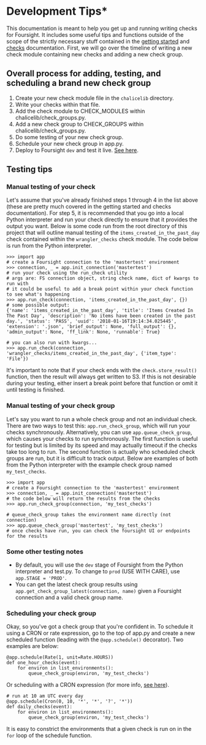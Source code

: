 # Development Tips*

This documentation is meant to help you get up and running writing checks for Foursight. It includes some useful tips and functions outside of the scope of the strictly necessary stuff contained in the [getting started](./getting_started.md) and [checks](./checks.md) documentation. First, we will go over the timeline of writing a new check module containing new checks and adding a new check group.

## Overall process for adding, testing, and scheduling a brand new check group
1. Create your new check module file in the `chalicelib` directory.
2. Write your checks within that file.
3. Add the check module to CHECK_MODULES within chalicelib/check_groups.py.
4. Add a new check group to CHECK_GROUPS within chalicelib/check_groups.py.
5. Do some testing of your new check group.
6. Schedule your new check group in app.py.
7. Deploy to Foursight `dev` and test it live. [See here](./deployment.md).

## Testing tips

### Manual testing of your check
Let's assume that you've already finished steps 1 through 4 in the list above (these are pretty much covered in the getting started and checks documentation). For step 5, it is recommended that you go into a local Python interpreter and run your check directly to ensure that it provides the output you want. Below is some code run from the root directory of this project that will outline manual testing of the `items_created_in_the_past_day` check contained within the `wrangler_checks` check module. The code below is run from the Python interpreter.

```
>>> import app
# create a Foursight connection to the 'mastertest' environment
>>> connection, _ = app.init_connection('mastertest')
# run your check using the run_check utility
# args are: FS connection object, string check name, dict of kwargs to run with
# it could be useful to add a break point within your check function to see what's happening
>>> app.run_check(connection, 'items_created_in_the_past_day', {})
# some possible output:
{'name': 'items_created_in_the_past_day', 'title': 'Items Created In The Past Day', 'description': 'No items have been created in the past day.', 'status': 'PASS', 'uuid': '2018-01-16T19:14:34.025445', 'extension': '.json', 'brief_output': None, 'full_output': {}, 'admin_output': None, 'ff_link': None, 'runnable': True}

# you can also run with kwargs...
>>> app.run_check(connection, 'wrangler_checks/items_created_in_the_past_day', {'item_type': 'File'})
```

It's important to note that if your check ends with the `check.store_result()` function, then the result will always get written to S3. If this is not desirable during your testing, either insert a break point before that function or omit it until testing is finished.

### Manual testing of your check group
Let's say you want to run a whole check group and not an individual check. There are two ways to test this: `app.run_check_group`, which will run your checks synchronously. Alternatively, you can use `app.queue_check_group`, which causes your checks to run synchronously. The first function is useful for testing but is limited by its speed and may actually timeout if the checks take too long to run. The second function is actually who scheduled check groups are run, but it is difficult to track output. Below are examples of both from the Python interpreter with the example check group named `my_test_checks`.

```
>>> import app
# create a Foursight connection to the 'mastertest' environment
>>> connection, _ = app.init_connection('mastertest')
# the code below will return the results from the checks
>>> app.run_check_group(connection, 'my_test_checks')

# queue_check_group takes the environment name directly (not connection)
>>> app.queue_check_group('mastertest', 'my_test_checks')
# once checks have run, you can check the foursight UI or endpoints for the results
```

### Some other testing notes
* By default, you will use the `dev` stage of Foursight from the Python interpreter and test.py. To change to `prod` (USE WITH CARE), use `app.STAGE = 'PROD'`.
* You can get the latest check group results using `app.get_check_group_latest(connection, name)` given a Foursight connection and a valid check group name.

### Scheduling your check group
Okay, so you've got a check group that you're confident in. To schedule it using a CRON or rate expression, go to the top of app.py and create a new scheduled function (leading with the `@app.schedule()` decorator). Two examples are below:

```
@app.schedule(Rate(1, unit=Rate.HOURS))
def one_hour_checks(event):
    for environ in list_environments():
        queue_check_group(environ, 'my_test_checks')
```

Or scheduling with a CRON expression (for more info, [see here]((http://docs.aws.amazon.com/lambda/latest/dg/tutorial-scheduled-events-schedule-expressions.html))).
```
# run at 10 am UTC every day
@app.schedule(Cron(0, 10, '*', '*', '?', '*'))
def daily_checks(event):
    for environ in list_environments():
        queue_check_group(environ, 'my_test_checks')
```

It is easy to constrict the environments that a given check is run on in the `for` loop of the schedule function.
